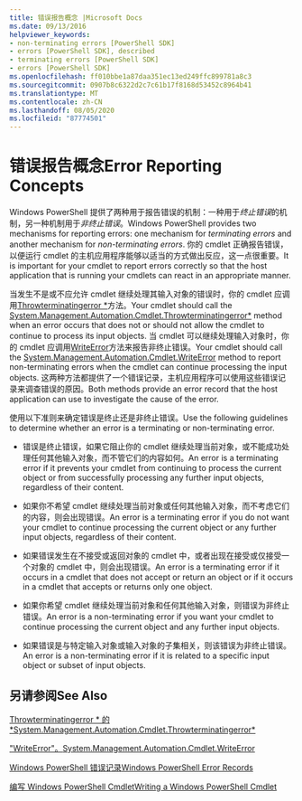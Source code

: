 ```yaml
---
title: 错误报告概念 |Microsoft Docs
ms.date: 09/13/2016
helpviewer_keywords:
- non-terminating errors [PowerShell SDK]
- errors [PowerShell SDK], described
- terminating errors [PowerShell SDK]
- errors [PowerShell SDK]
ms.openlocfilehash: ff010bbe1a87daa351ec13ed249ffc899781a8c3
ms.sourcegitcommit: 0907b8c6322d2c7c61b17f8168d53452c8964b41
ms.translationtype: MT
ms.contentlocale: zh-CN
ms.lasthandoff: 08/05/2020
ms.locfileid: "87774501"
---
```

# <a name="error-reporting-concepts"></a><span data-ttu-id="1af17-102">错误报告概念</span><span class="sxs-lookup"><span data-stu-id="1af17-102">Error Reporting Concepts</span></span>

<span data-ttu-id="1af17-103">Windows PowerShell 提供了两种用于报告错误的机制：一种用于*终止错误*的机制，另一种机制用于*非终止错误*。</span><span class="sxs-lookup"><span data-stu-id="1af17-103">Windows PowerShell provides two mechanisms for reporting errors: one mechanism for *terminating errors* and another mechanism for *non-terminating errors*.</span></span> <span data-ttu-id="1af17-104">你的 cmdlet 正确报告错误，以便运行 cmdlet 的主机应用程序能够以适当的方式做出反应，这一点很重要。</span><span class="sxs-lookup"><span data-stu-id="1af17-104">It is important for your cmdlet to report errors correctly so that the host application that is running your cmdlets can react in an appropriate manner.</span></span>

<span data-ttu-id="1af17-105">当发生不是或不应允许 cmdlet 继续处理其输入对象的错误时，你的 cmdlet 应调用[Throwterminatingerror \*](/dotnet/api/System.Management.Automation.Cmdlet.ThrowTerminatingError)方法。</span><span class="sxs-lookup"><span data-stu-id="1af17-105">Your cmdlet should call the [System.Management.Automation.Cmdlet.Throwterminatingerror\*](/dotnet/api/System.Management.Automation.Cmdlet.ThrowTerminatingError) method when an error occurs that does not or should not allow the cmdlet to continue to process its input objects.</span></span> <span data-ttu-id="1af17-106">当 cmdlet 可以继续处理输入对象时，你的 cmdlet 应调用[WriteError](/dotnet/api/System.Management.Automation.Cmdlet.WriteError)方法来报告非终止错误。</span><span class="sxs-lookup"><span data-stu-id="1af17-106">Your cmdlet should call the [System.Management.Automation.Cmdlet.WriteError](/dotnet/api/System.Management.Automation.Cmdlet.WriteError) method to report non-terminating errors when the cmdlet can continue processing the input objects.</span></span> <span data-ttu-id="1af17-107">这两种方法都提供了一个错误记录，主机应用程序可以使用这些错误记录来调查错误的原因。</span><span class="sxs-lookup"><span data-stu-id="1af17-107">Both methods provide an error record that the host application can use to investigate the cause of the error.</span></span>

<span data-ttu-id="1af17-108">使用以下准则来确定错误是终止还是非终止错误。</span><span class="sxs-lookup"><span data-stu-id="1af17-108">Use the following guidelines to determine whether an error is a terminating or non-terminating error.</span></span>

- <span data-ttu-id="1af17-109">错误是终止错误，如果它阻止你的 cmdlet 继续处理当前对象，或不能成功处理任何其他输入对象，而不管它们的内容如何。</span><span class="sxs-lookup"><span data-stu-id="1af17-109">An error is a terminating error if it prevents your cmdlet from continuing to process the current object or from successfully processing any further input objects, regardless of their content.</span></span>

- <span data-ttu-id="1af17-110">如果你不希望 cmdlet 继续处理当前对象或任何其他输入对象，而不考虑它们的内容，则会出现错误。</span><span class="sxs-lookup"><span data-stu-id="1af17-110">An error is a terminating error if you do not want your cmdlet to continue processing the current object or any further input objects, regardless of their content.</span></span>

- <span data-ttu-id="1af17-111">如果错误发生在不接受或返回对象的 cmdlet 中，或者出现在接受或仅接受一个对象的 cmdlet 中，则会出现错误。</span><span class="sxs-lookup"><span data-stu-id="1af17-111">An error is a terminating error if it occurs in a cmdlet that does not accept or return an object or if it occurs in a cmdlet that accepts or returns only one object.</span></span>

- <span data-ttu-id="1af17-112">如果你希望 cmdlet 继续处理当前对象和任何其他输入对象，则错误为非终止错误。</span><span class="sxs-lookup"><span data-stu-id="1af17-112">An error is a non-terminating error if you want your cmdlet to continue processing the current object and any further input objects.</span></span>

- <span data-ttu-id="1af17-113">如果错误是与特定输入对象或输入对象的子集相关，则该错误为非终止错误。</span><span class="sxs-lookup"><span data-stu-id="1af17-113">An error is a non-terminating error if it is related to a specific input object or subset of input objects.</span></span>

## <a name="see-also"></a><span data-ttu-id="1af17-114">另请参阅</span><span class="sxs-lookup"><span data-stu-id="1af17-114">See Also</span></span>

[<span data-ttu-id="1af17-115">Throwterminatingerror \* 的 \*</span><span class="sxs-lookup"><span data-stu-id="1af17-115">System.Management.Automation.Cmdlet.Throwterminatingerror\*</span></span>](/dotnet/api/System.Management.Automation.Cmdlet.ThrowTerminatingError)

[<span data-ttu-id="1af17-116">"WriteError"。</span><span class="sxs-lookup"><span data-stu-id="1af17-116">System.Management.Automation.Cmdlet.WriteError</span></span>](/dotnet/api/System.Management.Automation.Cmdlet.WriteError)

[<span data-ttu-id="1af17-117">Windows PowerShell 错误记录</span><span class="sxs-lookup"><span data-stu-id="1af17-117">Windows PowerShell Error Records</span></span>](./windows-powershell-error-records.md)

[<span data-ttu-id="1af17-118">编写 Windows PowerShell Cmdlet</span><span class="sxs-lookup"><span data-stu-id="1af17-118">Writing a Windows PowerShell Cmdlet</span></span>](./writing-a-windows-powershell-cmdlet.md)
